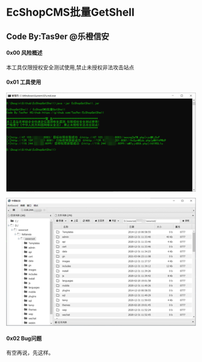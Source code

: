 # EcShopCMS批量GetShell

## Code By:Tas9er @乐橙信安

#### 0x00 风险概述

本工具仅限授权安全测试使用,禁止未授权非法攻击站点

#### 0x01 工具使用

![01](/image/01.jpg)

![02](/image/02.png)



#### 0x02 Bug问题

有空再说，先这样。
